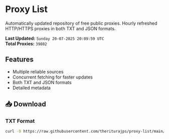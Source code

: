 # Proxy List

Automatically updated repository of free public proxies. Hourly refreshed HTTP/HTTPS proxies in both TXT and JSON formats.

**Last Updated:** `Sunday 20-07-2025 20:09:59 UTC`  
**Total Proxies:** `39802`

## Features
- Multiple reliable sources
- Concurrent fetching for faster updates
- Both TXT and JSON formats
- Detailed metadata

## 📥 Download

### TXT Format
```bash
curl -O https://raw.githubusercontent.com/theriturajps/proxy-list/main/proxies.txt